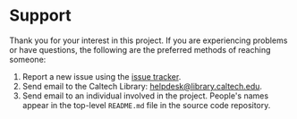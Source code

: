 Support
=======

Thank you for your interest in this project.  If you are experiencing problems or have questions, the following are the preferred methods of reaching someone:

1. Report a new issue using the [issue tracker](https://github.com/caltechlibrary/bun/issues).
2. Send email to the Caltech Library: [helpdesk@library.caltech.edu](mailto:helpdesk@library.caltech.edu).
3. Send email to an individual involved in the project. People's names appear in the top-level `README.md` file in the source code repository.
